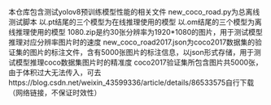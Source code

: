 本仓库包含测试yolov8预训练模型性能的相关文件
new_coco_road.py为总离线测试脚本
以.pt结尾的三个模型为在线推理使用的模型
以.om结尾的三个模型为离线推理使用的模型
1080.zip是约30张分辨率为1920*1080的图片，用于测试模型推理对应分辨率图片时的速度
new_coco_road2017.json为coco2017数据集的验证集的图片的标注文件，含有5000张图片的标注信息，以json形式存储，用于测试模型推理coco数据集图片时的精准度
coco2017验证集所包含图片共5000张，由于体积过大无法传入，可去https://blog.csdn.net/weixin_43599336/article/details/86533575自行下载（网络链接，不保证时效性）

